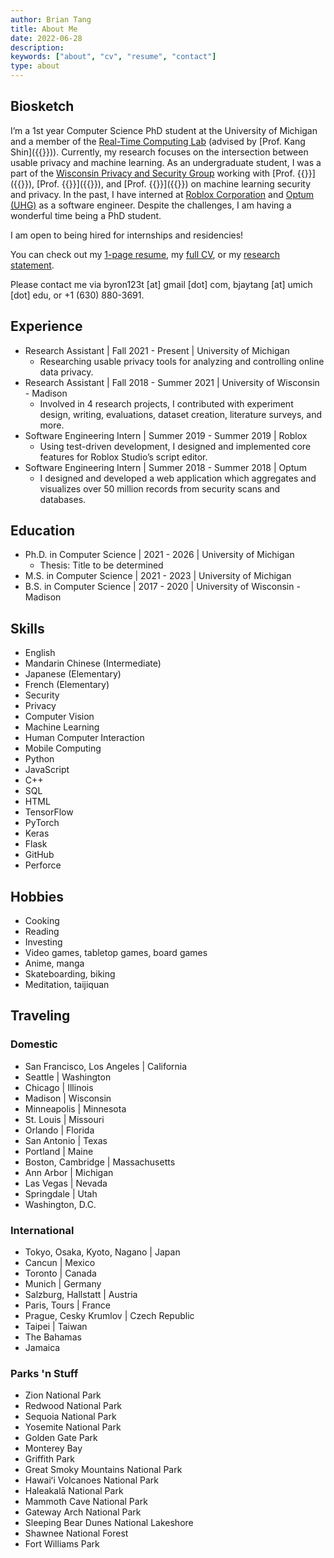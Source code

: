 ```yaml
---
author: Brian Tang
title: About Me
date: 2022-06-28
description:
keywords: ["about", "cv", "resume", "contact"]
type: about
---
```


## Biosketch

I’m a 1st year Computer Science PhD student at the University of Michigan and a member of the [Real-Time Computing Lab](https://rtcl.eecs.umich.edu/rtclweb/) (advised by [Prof. Kang Shin]({{<param shinURL>}})). Currently, my research focuses on the intersection between usable privacy and machine learning. As an undergraduate student, I was a part of the [Wisconsin Privacy and Security Group](https://wiscprivacy.com/) working with [Prof. {{<param kassem>}}]({{<param kassemURL>}}), [Prof. {{<param varun>}}]({{<param varunURL>}}), and [Prof. {{<param somesh>}}]({{<param someshURL>}}) on machine learning security and privacy. In the past, I have interned at [Roblox Corporation](https://corp.roblox.com/) and [Optum (UHG)](https://www.optum.com/) as a software engineer. Despite the challenges, I am having a wonderful time being a PhD student.

I am open to being hired for internships and residencies!

You can check out my [1-page resume](https://github.com/byron123t/resume/blob/main/Resume_Brian_Tang.pdf), my [full CV](https://github.com/byron123t/resume/blob/main/CV_Brian_Tang.pdf), or my [research statement](https://github.com/byron123t/resume).

Please contact me via byron123t [at] gmail [dot] com, bjaytang [at] umich [dot] edu, or +1 (630) 880-3691.

## Experience

- Research Assistant | Fall 2021 - Present | University of Michigan
  - Researching usable privacy tools for analyzing and controlling online data privacy.
- Research Assistant | Fall 2018 - Summer 2021 | University of Wisconsin - Madison
  - Involved in 4 research projects, I contributed with experiment design, writing, evaluations, dataset creation, literature surveys, and more.
- Software Engineering Intern | Summer 2019 - Summer 2019 | Roblox
  - Using test-driven development, I designed and implemented core features for Roblox Studio’s script editor.
- Software Engineering Intern | Summer 2018 - Summer 2018 | Optum
  - I designed and developed a web application which aggregates and visualizes over 50 million records from security scans and databases.

## Education

- Ph.D. in Computer Science | 2021 - 2026 | University of Michigan
  - Thesis: Title to be determined
- M.S. in Computer Science | 2021 - 2023 | University of Michigan
- B.S. in Computer Science | 2017 - 2020 | University of Wisconsin - Madison

## Skills

- English
- Mandarin Chinese (Intermediate)
- Japanese (Elementary)
- French (Elementary)
- Security
- Privacy
- Computer Vision
- Machine Learning
- Human Computer Interaction
- Mobile Computing
- Python
- JavaScript
- C++
- SQL
- HTML
- TensorFlow
- PyTorch
- Keras
- Flask
- GitHub
- Perforce

## Hobbies

- Cooking
- Reading
- Investing
- Video games, tabletop games, board games
- Anime, manga
- Skateboarding, biking
- Meditation, taijiquan

## Traveling

### Domestic

- San Francisco, Los Angeles | California
- Seattle | Washington
- Chicago | Illinois
- Madison | Wisconsin
- Minneapolis | Minnesota
- St. Louis | Missouri
- Orlando | Florida
- San Antonio | Texas
- Portland | Maine
- Boston, Cambridge | Massachusetts
- Ann Arbor | Michigan
- Las Vegas | Nevada
- Springdale | Utah
- Washington, D.C.

### International

- Tokyo, Osaka, Kyoto, Nagano | Japan
- Cancun | Mexico
- Toronto | Canada
- Munich | Germany
- Salzburg, Hallstatt | Austria
- Paris, Tours | France
- Prague, Cesky Krumlov | Czech Republic
- Taipei | Taiwan
- The Bahamas
- Jamaica

### Parks 'n Stuff

- Zion National Park
- Redwood National Park
- Sequoia National Park
- Yosemite National Park
- Golden Gate Park
- Monterey Bay
- Griffith Park
- Great Smoky Mountains National Park
- Hawaiʻi Volcanoes National Park
- Haleakalā National Park
- Mammoth Cave National Park
- Gateway Arch National Park
- Sleeping Bear Dunes National Lakeshore
- Shawnee National Forest
- Fort Williams Park
